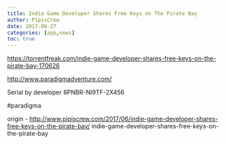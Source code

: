 ```yaml
---
title: Indie Game Developer Shares Free Keys on The Pirate Bay
author: PipisCrew
date: 2017-06-27
categories: [app,news]
toc: true
---
```


https://torrentfreak.com/indie-game-developer-shares-free-keys-on-the-pirate-bay-170626

http://www.paradigmadventure.com/

Serial by developer
8PNBR-NI9TF-2X456

#paradigma

origin - http://www.pipiscrew.com/2017/06/indie-game-developer-shares-free-keys-on-the-pirate-bay/ indie-game-developer-shares-free-keys-on-the-pirate-bay